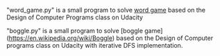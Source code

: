 "word_game.py" is a small program to solve [word game](https://en.wikipedia.org/wiki/Word_game)
based on the Design of Computer Programs class on Udacity

"boggle.py" is a small program to solve [boggle game] (https://en.wikipedia.org/wiki/Boggle)
based on the Design of Computer programs class on Udacity with iterative DFS implementation.
